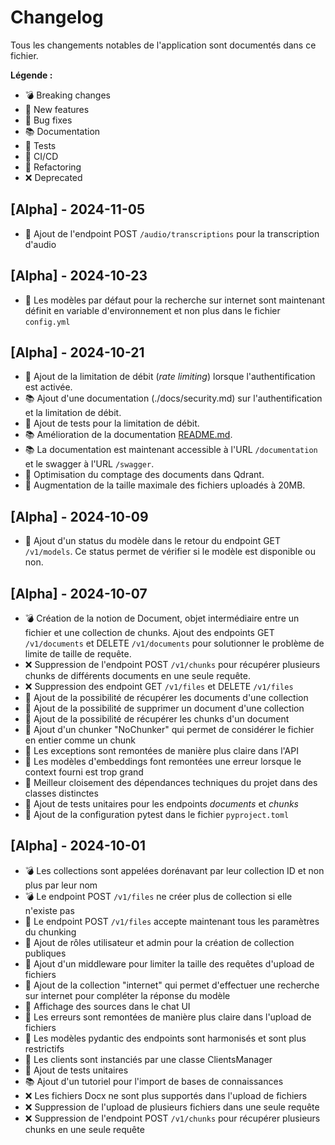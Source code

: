 # Changelog

Tous les changements notables de l'application sont documentés dans ce fichier.

**Légende :**
- 💣 Breaking changes
- 🎉 New features
- 🐛 Bug fixes
- 📚 Documentation
- 🧪 Tests
- 🤖 CI/CD
- 🔄 Refactoring
- ❌ Deprecated

## [Alpha] - 2024-11-05

- 🎉 Ajout de l'endpoint POST `/audio/transcriptions` pour la transcription d'audio

## [Alpha] - 2024-10-23

- 🔄 Les modèles par défaut pour la recherche sur internet sont maintenant définit en variable d'environnement et non plus dans le fichier `config.yml`

## [Alpha] - 2024-10-21

- 🎉 Ajout de la limitation de débit (*rate limiting*) lorsque l'authentification est activée.
- 📚 Ajout d'une documentation (./docs/security.md) sur l'authentification et la limitation de débit.
- 🧪 Ajout de tests pour la limitation de débit.
- 📚 Amélioration de la documentation [README.md](./README.md).
- 📚 La documentation est maintenant accessible à l'URL `/documentation` et le swagger à l'URL `/swagger`.
- 🔄 Optimisation du comptage des documents dans Qdrant.
- 🎉 Augmentation de la taille maximale des fichiers uploadés à 20MB.

## [Alpha] - 2024-10-09

- 🎉 Ajout d'un status du modèle dans le retour du endpoint GET `/v1/models`. Ce status permet de vérifier si le modèle est disponible ou non.

## [Alpha] - 2024-10-07

- 💣 Création de la notion de Document, objet intermédiaire entre un fichier et une collection de chunks. Ajout des endpoints GET `/v1/documents` et DELETE `/v1/documents` pour solutionner le problème de limite de taille de requête.
- ❌ Suppression de l'endpoint POST `/v1/chunks` pour récupérer plusieurs chunks de différents documents en une seule requête.
- ❌ Suppression des endpoint GET `/v1/files` et DELETE `/v1/files`
- 🎉 Ajout de la possibilité de récupérer les documents d'une collection
- 🎉 Ajout de la possibilité de supprimer un document d'une collection
- 🎉 Ajout de la possibilité de récupérer les chunks d'un document
- 🎉 Ajout d'un chunker "NoChunker" qui permet de considérer le fichier en entier comme un chunk
- 🐛 Les exceptions sont remontées de manière plus claire dans l'API
- 🐛 Les modèles d'embeddings font remontées une erreur lorsque le context fourni est trop grand
- 🔄 Meilleur cloisement des dépendances techniques du projet dans des classes distinctes
- 🧪 Ajout de tests unitaires pour les endpoints *documents* et *chunks*
- 🧪 Ajout de la configuration pytest dans le fichier `pyproject.toml`

## [Alpha] - 2024-10-01

- 💣 Les collections sont appelées dorénavant par leur collection ID et non plus par leur nom
- 💣 Le endpoint POST `/v1/files` ne créer plus de collection si elle n'existe pas
- 🎉 Le endpoint POST `/v1/files` accepte maintenant tous les paramètres du chunking
- 🎉 Ajout de rôles utilisateur et admin pour la création de collection publiques
- 🎉 Ajout d'un middleware pour limiter la taille des requêtes d'upload de fichiers
- 🎉 Ajout de la collection "internet" qui permet d'effectuer une recherche sur internet pour compléter la réponse du modèle
- 🎉 Affichage des sources dans le chat UI
- 🐛 Les erreurs sont remontées de manière plus claire dans l'upload de fichiers
- 🔄 Les modèles pydantic des endpoints sont harmonisés et sont plus restrictifs
- 🔄 Les clients sont instanciés par une classe ClientsManager
- 🧪 Ajout de tests unitaires
- 📚 Ajout d'un tutoriel pour l'import de bases de connaissances  
- ❌ Les fichiers Docx ne sont plus supportés dans l'upload de fichiers
- ❌ Suppression de l'upload de plusieurs fichiers dans une seule requête
- ❌ Suppression de l'endpoint POST `/v1/chunks` pour récupérer plusieurs chunks en une seule requête

